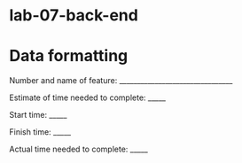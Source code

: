 # lab-07-back-end

# Data formatting

Number and name of feature: ________________________________

Estimate of time needed to complete: _____

Start time: _____

Finish time: _____

Actual time needed to complete: _____

